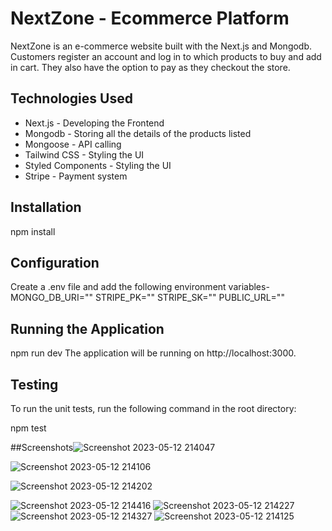 
# NextZone - Ecommerce Platform

NextZone is an e-commerce website built with the Next.js and Mongodb. Customers register an account and log in to which products to buy and add in cart. They also have the option to pay as they checkout the store. 


## Technologies Used
* Next.js - Developing the Frontend 
* Mongodb - Storing all the details of the products listed
* Mongoose - API calling
* Tailwind CSS - Styling the UI
* Styled Components - Styling the UI
* Stripe - Payment system
## Installation
npm install
## Configuration
Create a .env file and add the following environment variables-
MONGO_DB_URI=""
STRIPE_PK=""
STRIPE_SK=""
PUBLIC_URL=""

## Running the Application
npm run dev
The application will be running on http://localhost:3000.
## Testing
To run the unit tests, run the following command in the root directory:

npm test

##Screenshots![Screenshot 2023-05-12 214047](https://github.com/shokushwaha/ecom-client/assets/109756367/80c31c21-72e3-4385-bb4b-118e809b420e)

![Screenshot 2023-05-12 214106](https://github.com/shokushwaha/ecom-client/assets/109756367/e60a0356-e22f-456c-94b5-103bfa64720d)



![Screenshot 2023-05-12 214202](https://github.com/shokushwaha/ecom-client/assets/109756367/5bb9521e-e5b9-4975-a86b-1557fa27e3aa)

![Screenshot 2023-05-12 214416](https://github.com/shokushwaha/ecom-client/assets/109756367/fe431167-7b82-4207-95af-8bf49c206fde)
![Screenshot 2023-05-12 214227](https://github.com/shokushwaha/ecom-client/assets/109756367/29426054-66c8-4119-bcfc-cd421cca87ea)
![Screenshot 2023-05-12 214327](https://github.com/shokushwaha/ecom-client/assets/109756367/bfad4322-e79c-4fff-8967-8c69b79cb766)
![Screenshot 2023-05-12 214125](https://github.com/shokushwaha/ecom-client/assets/109756367/6b5d63da-7c3f-41e4-82a9-4608981f1605)
